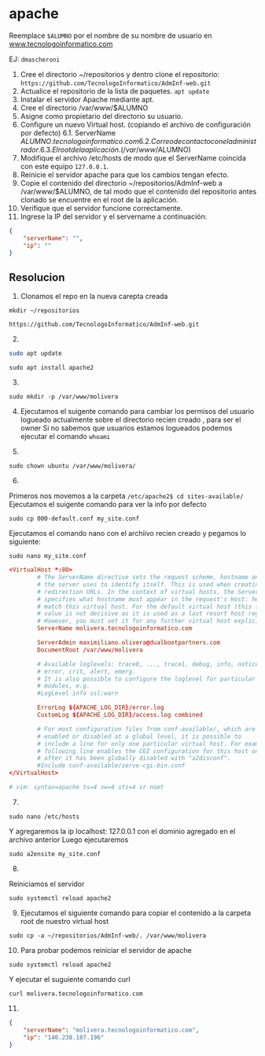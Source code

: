 # apache

Reemplace `$ALUMNO` por el nombre de su nombre de usuario en www.tecnologoinformatico.com

EJ: `dmascheroni`

1. Cree el directorio ~/repositorios y dentro clone el
repositorio: `https://github.com/TecnologoInformatico/AdmInf-web.git`
2. Actualice el repositorio de la lista de paquetes.
    `apt update`
3. Instalar el servidor Apache mediante apt.
4. Cree el directorio /var/www/$ALUMNO
5. Asigne como propietario del directorio su usuario.
6. Configure un nuevo Virtual host. (copiando el archivo de configuración por defecto)
  6.1. ServerName $ALUMNO.tecnologoinformatico.com
  6.2. Correo de contacto con el administrador.
  6.3. El root de la aplicación. (/var/www/$ALUMNO)
7. Modifique el archivo /etc/hosts de modo que el ServerName coincida con este equipo `127.0.0.1`.
8. Reinicie el servidor apache para que los cambios tengan efecto.
9. Copie el contenido del directorio ~/repositorios/AdmInf-web a /var/www/$ALUMNO, de tal modo que el contenido del repositorio antes clonado se encuentre en el root de la aplicación.
10. Verifique que el servidor funcione correctamente.
11. Ingrese la IP del servidor y el servername a continuación:

```json
{
    "serverName": "",
    "ip": ""
}
```


## Resolucion

1. Clonamos el repo en la nueva carepta creada
```
mkdir ~/repositorios
```
```
https://github.com/TecnologoInformatico/AdmInf-web.git
```
2.
``` bash
sudo apt update
```
```
sudo apt install apache2
```
3.
```
sudo mkdir -p /var/www/molivera
```
4. Ejecutamos el suigente comando para cambiar los permisos del usuario logueado actualmente sobre el directorio recien creado , para ser el owner
Si no sabemos que usuarios estamos logueados podemos ejecutar el comando `whoami`


5.
```
sudo chown ubuntu /var/www/molivera/
```
6.
Primeros nos movemos a la carpeta `/etc/apache2$ cd sites-available/`
Ejecutamos el suigente comando para ver la info por defecto
```
sudo cp 000-default.conf my_site.conf
```
Ejecutamos el comando nano con el archiivo recien creado y pegamos lo siguiente:
```
sudo nano my_site.conf
```
``` conf
<VirtualHost *:80>
        # The ServerName directive sets the request scheme, hostname and port that
        # the server uses to identify itself. This is used when creating
        # redirection URLs. In the context of virtual hosts, the ServerName
        # specifies what hostname must appear in the request's Host: header to
        # match this virtual host. For the default virtual host (this file) this
        # value is not decisive as it is used as a last resort host regardless.
        # However, you must set it for any further virtual host explicitly.
        ServerName molivera.tecnologoinformatico.com

        ServerAdmin maximiliano.olivera@dualbootpartners.com
        DocumentRoot /var/www/molivera

        # Available loglevels: trace8, ..., trace1, debug, info, notice, warn,
        # error, crit, alert, emerg.
        # It is also possible to configure the loglevel for particular
        # modules, e.g.
        #LogLevel info ssl:warn

        ErrorLog ${APACHE_LOG_DIR}/error.log
        CustomLog ${APACHE_LOG_DIR}/access.log combined

        # For most configuration files from conf-available/, which are
        # enabled or disabled at a global level, it is possible to
        # include a line for only one particular virtual host. For example the
        # following line enables the CGI configuration for this host only
        # after it has been globally disabled with "a2disconf".
        #Include conf-available/serve-cgi-bin.conf
</VirtualHost>

# vim: syntax=apache ts=4 sw=4 sts=4 sr noet

```

7.
```
sudo nano /etc/hosts
```
Y agregaremos la ip localhost: 127.0.0.1 con el dominio agregado en el archivo anterior
Luego ejecutaremos 
```
sudo a2ensite my_site.conf
```
8.
Reiniciamos el servidor
```
sudo systemctl reload apache2
```
9. Ejecutamos el siguiente comando para copiar el contenido a la carpeta root de nuestro virtual host
```
sudo cp -a ~/repositorios/AdmInf-web/. /var/www/molivera
```
10. Para probar podemos reiniciar el servidor de apache 
```
sudo systemctl reload apache2
```
Y ejecutar el suguiente comando curl
```
curl molivera.tecnologoinformatico.com
```
11. 
``` json
{
    "serverName": "molivera.tecnologoinformatico.com",
    "ip": "140.238.187.196"
}
```